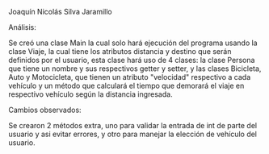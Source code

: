 Joaquín Nicolás Silva Jaramillo

Análisis:

Se creó una clase Main la cual solo hará ejecución del programa usando la clase Viaje, 
la cual tiene los atributos distancia y destino que serán definidos por el usuario, esta clase
hará uso de 4 clases: la clase Persona que tiene un nombre y sus respectivos getter y setter, 
y las clases Bicicleta, Auto y Motocicleta, que tienen un atributo "velocidad" respectivo a 
cada vehículo y un método que calculará el tiempo que demorará el viaje en respectivo vehículo
según la distancia ingresada.


Cambios observados:

Se crearon 2 métodos extra, uno para validar la entrada de int de parte del usuario y asi evitar 
errores, y otro para manejar la elección de vehículo del usuario.